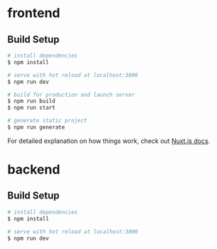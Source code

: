 # frontend

## Build Setup

```bash à la racine du projet
# install dependencies
$ npm install

# serve with hot reload at localhost:3000
$ npm run dev

# build for production and launch server
$ npm run build
$ npm run start

# generate static project
$ npm run generate
```

For detailed explanation on how things work, check out [Nuxt.js docs](https://nuxtjs.org).

# backend

## Build Setup

```bash dans le dossier "/backend"
# install dependencies
$ npm install

# serve with hot reload at localhost:3000
$ npm run dev
```
